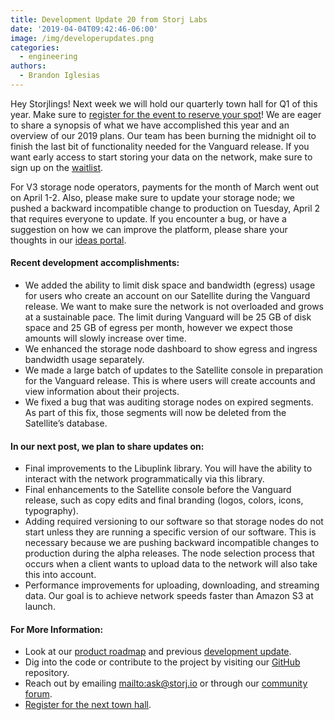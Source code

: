```yaml
---
title: Development Update 20 from Storj Labs
date: '2019-04-04T09:42:46-06:00'
image: /img/developerupdates.png
categories:
  - engineering
authors:
  - Brandon Iglesias
---
```

Hey Storjlings! Next week we will hold our quarterly town hall for Q1 of this year. Make sure to [register for the event to reserve your spot](https://zoom.us/webinar/register/WN_WbG7BYRFSzqZ8OE8_uhuWw)! We are eager to share a synopsis of what we have accomplished this year and an overview of our 2019 plans. Our team has been burning the midnight oil to finish the last bit of functionality needed for the Vanguard release. If you want early access to start storing your data on the network, make sure to sign up on the [waitlist](https://storj.io/sign-up/).

For V3 storage node operators, payments for the month of March went out on April 1-2. Also, please make sure to update your storage node; we pushed a backward incompatible change to production on Tuesday, April 2 that requires everyone to update. If you encounter a bug, or have a suggestion on how we can improve the platform, please share your thoughts in our [ideas portal](https://ideas.storj.io/).

#### Recent development accomplishments:

* We added the ability to limit disk space and bandwidth (egress) usage for users who create an account on our Satellite during the Vanguard release. We want to make sure the network is not overloaded and grows at a sustainable pace. The limit during Vanguard will be 25 GB of disk space and 25 GB of egress per month, however we expect those amounts will slowly increase over time. 
* We enhanced the storage node dashboard to show egress and ingress bandwidth usage separately.  
* We made a large batch of updates to the Satellite console in preparation for the Vanguard release. This is where users will create accounts and view information about their projects.  
* We fixed a bug that was auditing storage nodes on expired segments. As part of this fix, those segments will now be deleted from the Satellite’s database. 

#### In our next post, we plan to share updates on:

* Final improvements to the Libuplink library. You will have the ability to interact with the network programmatically via this library.  
* Final enhancements to the Satellite console before the Vanguard release, such as copy edits and final branding (logos, colors, icons, typography).  
* Adding required versioning to our software so that storage nodes do not start unless they are running a specific version of our software. This is necessary because we are pushing backward incompatible changes to production during the alpha releases. The node selection process that occurs when a client wants to upload data to the network will also take this into account.  
* Performance improvements for uploading, downloading, and streaming data. Our goal is to achieve network speeds faster than Amazon S3 at launch.  

#### For More Information:

* Look at our [product roadmap](https://storjlabs.aha.io/published/01ee405b4bd8d14208c5256d70d73a38?page=1) and previous [development update](https://storj.io/blog/2019/03/development-update-19-from-storj-labs/).  
* Dig into the code or contribute to the project by visiting our [GitHub](https://github.com/storj/storj) repository.  
* Reach out by emailing <mailto:ask@storj.io> or through our [community forum](https://community.storj.io/).
* [Register for the next town hall](https://zoom.us/webinar/register/WN_WbG7BYRFSzqZ8OE8_uhuWw).
